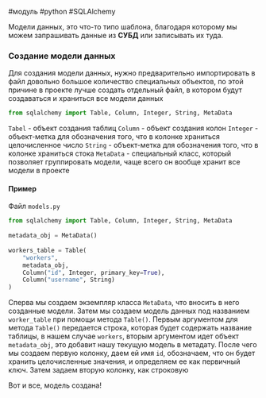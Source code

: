 #модуль #python #SQLAlchemy 

Модели данных, это что-то типо шаблона, благодаря которому мы можем запрашивать данные из **СУБД** или записывать их туда.
### Создание модели данных
Для создания модели данных, нужно предварительно импортировать в файл довольно большое количество специальных объектов, по этой причине в проекте лучше создать отдельный файл, в котором будут создаваться и храниться все модели данных
```python
from sqlalchemy import Table, Column, Integer, String, MetaData
```
`Tabel` - объект создания таблиц
`Column` - объект создания колон
`Integer` - объект-метка для обозначения того, что в колонке храниться целочисленное число
`String` - объект-метка для обозначения того, что в колонке храниться стока
`MetaData` - специальный класс, который позволяет группировать модели, чаще всего он вообще хранит все модели в проекте
#### Пример
Файл `models.py`
``` python
from sqlalchemy import Table, Column, Integer, String, MetaData  
  
metadata_obj = MetaData()  
  
workers_table = Table(  
    "workers",  
    metadata_obj,  
    Column("id", Integer, primary_key=True),  
    Column("username", String)  
)
```
Сперва мы создаем экземпляр класса `MetaData`, что вносить в него созданные модели.
Затем мы создаем модель данных под названием `worker_table` при помощи метода `Table()`.
Первым аргументом для метода `Table()` передается строка, которая будет содержать название таблицы, в нашем случае `workers`, вторым аргументом идет объект `metadata_obj`, это добавит нашу текущую модель в метадату. После чего мы создаем первую колонку, даем ей имя `id`, обозначаем, что он будет хранить целочисленные значения, и определяем ее как первичный ключ. Затем задаем вторую колонку, как строковую

Вот и все, модель создана!